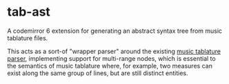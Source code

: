 # tab-ast
A codemirror 6 extension for generating an abstract syntax tree from music tablature files.

This acts as a sort-of "wrapper parser" around the existing [music tablature parser](https://github.com/tab-edit/parser-tablature), implementing support for multi-range nodes, which is essential to the semantics of music tablature where, for example, two measures can exist along the same group of lines, but are still distinct entities.

